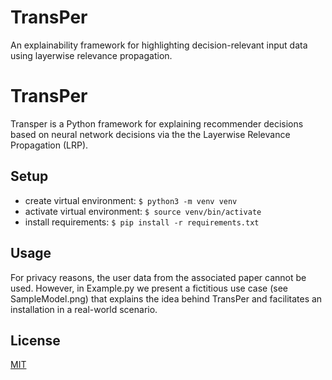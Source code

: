 # TransPer
An explainability framework for highlighting decision-relevant input data using layerwise relevance propagation.

# TransPer

Transper is a Python framework for explaining recommender decisions based on neural network decisions via the the Layerwise Relevance Propagation (LRP).

## Setup
* create virtual environment: `$ python3 -m venv venv`
* activate virtual environment: `$ source venv/bin/activate`
* install requirements: `$ pip install -r requirements.txt`

## Usage

For privacy reasons, the user data from the associated paper cannot be used. However, in Example.py we present a fictitious use case (see SampleModel.png) that explains the idea behind TransPer and facilitates an installation in a real-world scenario.

## License
[MIT](https://choosealicense.com/licenses/mit/)

